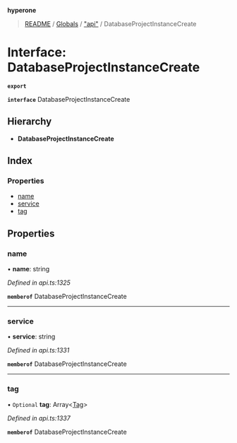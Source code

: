 **hyperone**

> [README](../README.md) / [Globals](../globals.md) / ["api"](../modules/_api_.md) / DatabaseProjectInstanceCreate

# Interface: DatabaseProjectInstanceCreate

**`export`** 

**`interface`** DatabaseProjectInstanceCreate

## Hierarchy

* **DatabaseProjectInstanceCreate**

## Index

### Properties

* [name](_api_.databaseprojectinstancecreate.md#name)
* [service](_api_.databaseprojectinstancecreate.md#service)
* [tag](_api_.databaseprojectinstancecreate.md#tag)

## Properties

### name

•  **name**: string

*Defined in api.ts:1325*

**`memberof`** DatabaseProjectInstanceCreate

___

### service

•  **service**: string

*Defined in api.ts:1331*

**`memberof`** DatabaseProjectInstanceCreate

___

### tag

• `Optional` **tag**: Array\<[Tag](_api_.tag.md)>

*Defined in api.ts:1337*

**`memberof`** DatabaseProjectInstanceCreate

